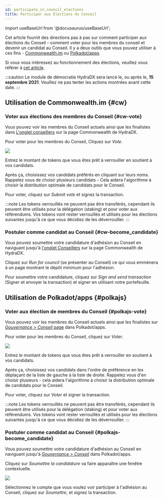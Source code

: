 ```yaml
---
id: participate_in_council_elections
title: Participer aux Elections du Conseil
---
```


import useBaseUrl from '@docusaurus/useBaseUrl';

Cet article fournit des directions pas à pas sur comment participer aux élections du Conseil - comment voter pour les membres du conseil et devenir un candidat au Conseil. Il y a deux outils que vous pouvez utiliser à ces fins - [Commonwealth.im](#cw) ou [Polkadot/apps](#polkajs).


Si vous vous intéressez au fonctionnement des élections, veuillez vous référer à [cet article](/democracy_council#elections).

:::caution
Le module de démocratie HydraDX sera lancé le, ou après le, **15 septembre 2021**. Veuillez ne pas tenter les actions montrées avant cette date.
:::

## Utilisation de Commonwealth.im {#cw}

### Voter aux élections des membres du Conseil {#cw-vote}
Vous pouvez voir les membres du Conseil actuels ainsi que les finalistes dans [L'onglet conseillers](https://commonwealth.im/hydradx/council) sur la page Commonwealth de HydraDX.

Pour voter pour les membres du Conseil, Cliquez sur *Vote*.

<div style={{textAlign: 'center'}}>
  <img src={useBaseUrl('/participate_in_council_elections/cw-vote.jpg')} />
</div>

Entrez le montant de tokens que vous êtes prêt à verrouiller en soutient à vos candidats.

Après ça, choisissez vos candidats préférés en cliquant sur leurs noms. Rappelez vous de choisir plusieurs candidats - Cela aidera l'algorithme à choisir la distribution optimale de candidats pour le Conseil.

Pour voter, cliquez sur *Submit vote* et signez la transaction.

:::note
Les tokens verrouillés ne peuvent pas être transférés, cependant ils peuvent être utilisés pour la délégation (staking) et pour voter aux référendums. Vos tokens vont rester verrouillés et utilisés pour les élections suivantes jusqu'à ce que vous décidiez de les déverrouiller.
:::

### Postuler comme candidat au Conseil {#cw-become_candidate}
Vous pouvez soumettre votre candidature d'adhésion au Conseil en naviguant jusqu'à [l'onglet Conseillers](https://commonwealth.im/hydradx/council) sur la page Commonwealth de HydraDX.

Cliquez sur *Run for council* (se présenter au Conseil) ce qui vous emmènera à un page montrant le dépôt minimum pour l'adhésion.

Pour soumettre votre candidature, cliquez sur *Sign and send transaction* (Signer et envoyer la transaction) et signer en utilisant votre portefeuille.

## Utilisation de Polkadot/apps {#polkajs}
### Voter aux élection de membres du Conseil {#polkajs-vote}
Vous pouvez voir les membres du Conseil actuels ainsi que les finalistes sur [*Gouvernance > Conseil* page](https://polkadot.js.org/apps/?rpc=wss%253A%252F%252Frpc.hydradx.cloud#/council) dans Polkadot/apps.

Pour voter pour les membres du Conseil, cliquez sur *Voter*.

<div style={{textAlign: 'center'}}>
  <img src={useBaseUrl('/participate_in_council_elections/polkajs-vote.jpg')} />
</div>

Entrez le montant de tokens que vous êtes prêt à verrouiller en soutient à vos candidats.

Après ça, choisissez vos candidats dans l'ordre de préférence en les déplaçant de la liste de gauche à la liste de droite. Rappelez vous d'en choisir plusieurs - cela aidera l'algorithme à choisir la distribution optimale de candidats pour le Conseil.

Pour voter, cliquez sur *Voter* et signer la transaction.

:::note
Les tokens verrouillés ne peuvent pas être transférés, cependant ils peuvent être utilisés pour la délégation (staking) et pour voter aux référendums. Vos tokens vont rester verrouillés et utilisés pour les élections suivantes jusqu'à ce que vous décidiez de les déverrouiller.
:::

### Postuler comme candidat au Conseil {#polkajs-become_candidate}
Vous pouvez soumettre votre candidature d'adhésion au Conseil en naviguant jusqu'à [*Gouvernance > Conseil*](https://polkadot.js.org/apps/?rpc=wss%253A%252F%252Frpc.hydradx.cloud#/council) dans Polkadot/apps.

Cliquez sur *Soumettre la candidature* va faire apparaître une fenêtre contextuelle.

<div style={{textAlign: 'center'}}>
  <img src={useBaseUrl('/participate_in_council_elections/polkajs-apply.jpg')} />
</div>

Sélectionnez le compte que vous voulez voir participer à l'adhésion au Conseil, cliquez sur *Soumettre*, et signez la transaction.
